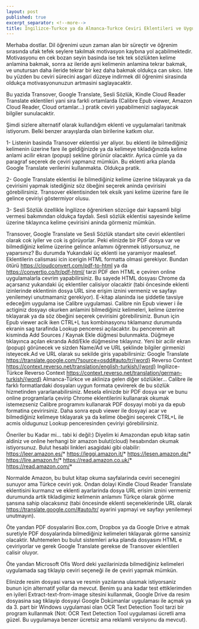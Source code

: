 ```yaml
---
layout: post
published: true
excerpt_separator: <!--more-->
title: Ingilizce-Turkce ya da Almanca-Turkce Ceviri Eklentileri ve Uygulamalari
---
```

Merhaba dostlar. Dil öğrenimi uzun zaman alan bir süreçtir ve öğrenim sırasında ufak tefek seylere takılmak motivasyon kaybına yol açabilmektedir. Motivasyonu en cek bozan seyin basinda ise tek tek sözlükten kelime anlamina bakmak, sonra az ileride ayni kelimenin anlamina tekrar bakmak, ve unutursan daha ileride tekrar bir kez daha bakmak oldukça can sıkıcı. Iste bu yüzden bu ceviri sürecini asgari düzeye indirmek dil öğrenimi sirasinda oldukça motivasyonunuzun artmasini saglayacaktir.

Bu yazida Transover, Google Translate, Sesli Sözlük, Kindle Cloud Reader Translate eklentileri yani sira farkli ortamlarda (Calibre Epub viewer, Amazon Cloud Reader, Cloud ortamlar...) pratik ceviri yapabilmenizi saglayacak bilgiler sunulacaktir.

Şimdi sizlere alternatif olarak kullandığım eklenti ve uygulamalari tanitmak istiyorum. Belki benzer arayışlarda olan birilerine katkım olur.

<!--more-->

1- Listenin basinda Transover eklentisi yer aliyor. bu eklenti ile bilmediğiniz kelimenin üzerine fare ile geldiğinizde ya da kelimeye tıkladığınızda kelime anlami acilir ekran (popup) sekline görünür olacaktir. Ayrica cümle ya da paragraf seçerek de çeviri yapmanız mümkün. Bu eklenti arka planda Google Translate verilerini kullanmakta. Oldukça pratik.

2- Google Translate eklentisi ile bilmediğiniz kelime üzerine tıklayarak ya da çevirisini yapmak istediğiniz söz öbeğini seçerek aninda çevirisini görebilirsiniz. Transover eklentisinden tek eksik yani kelime üzerine fare ile gelince çeviriyi göstermiyor olusu.

3- Sesli Sözlük özellikle İngilizce öğrenirken sözcüge dair kapsamli bilgi vermesi bakımından oldukça faydalı. Sesli sözlük eklentisi sayesinde kelime üzerine tıklayınca kelime çevirisini aninda görmeniz mümkün.

Transover, Google Translate ve Sesli Sözlük standart site ceviri eklentileri olarak cok iyiler ve cok is görüyorlar. Peki elinizde bir PDF dosya var ve bilmediğiniz kelime üzerine gelince anlamını öğrenmek istiyorsunuz, ne yaparsınız? Bu durumda Yukarıdaki üç eklenti ise yaramiyor maalesef. Eklentilerin calismasi icin icerigin HTML formatta olmasi gerekiyor. Bundan ötürü https://cloudconvert.com/pdf-to-html ya da https://convertio.co/tr/pdf-html/ tarzi PDF den HTML e çeviren online uygulamalarla cevrim yapabilirsiniz. Bu sayede HTML dosyası Chrome da açarsanız yukarıdaki üç eklentiler calisiyor olacaktir (tabi öncesinde eklenti izinlerinde eklentinin dosya URL sine erişim iznini vermeniz ve sayfayı yenilemeyi unutmamaniz gerekiyor). E-kitap alaninda ise şiddetle tavsiye edeceğim uygulama ise Calibre uygulamasi. Calibre nin Epub viewer i ile actiginiz dosyayı okurken anlamini bilmediğiniz kelimeleri, kelime üzerine tıklayarak ya da söz öbeğini seçerek çevirisini görebilirsiniz. Bunun için Epub viewer acik iken CTRL+L tus kombinasyonu tıklamanız durumunda ekranin sag tarafinda Lookup penceresi açılacaktır. bu pencerenin alt kisminda Add Sources / Kaynak Ekle düğmesi bulunmakta. Düğmeye tıklayınca açılan ekranda Add/Ekle düğmesine tıklayınız. Yeni bir acilir ekran (popup) görünecek ve sizden Name/Ad ve URL şeklinde bilgiler girmenizi isteyecek.Ad ve URL olarak su sekilde giris yapabilirsiniz: Google Translate https://translate.google.com/?source=osdd#auto/tr/{word} Reverso Context https://context.reverso.net/translation/english-turkish/{word} Ingilizce-Türkce Reverso Context https://context.reverso.net/translation/german-turkish/{word} Almanca-Türkce ve akliniza gelen diğer sözlükler... Calibre ile farklı formatlardaki dosyaları uygun formata çevirerek de bu sözlük hizmetinden yararlanabilirsiniz. Mesela elinizde bir PDF dosya var ve bunu online programlarla çevirip Chrome eklentilerini kullanarak okumak istemezseniz Calibre programını kullanarak PDF dosyayi mobi ya da epub formatina çevirirsiniz. Daha sonra epub viewer ile dosyayi acar ve bilmediğiniz kelimeye tıklayarak ya da kelime öbeğini seçerek CTRL+L ile acmis oldugunuz Lookup penceresinden çeviriyi görebilirsiniz.

Öneriler bu Kadar mi... tabi ki değil:) Diyelim ki Amazondan epub kitap satin aldiniz ve online herhangi bir amazon bulut(cloud) hesabından okumak istiyorsunuz. Bulut hesabi linkleri asagidaki gibi olabilir: https://leer.amazon.es/* https://leggi.amazon.it/* https://lesen.amazon.de/* https://lire.amazon.fr/* https://read.amazon.co.uk/* https://read.amazon.com/*

Normalde Amazon, bu bulut kitap okuma sayfalarinda ceviri secenegini sunuyor ama Türkce ceviri yok. Ondan dolayi Kindle Cloud Reader Translate eklentisini kurmanız ve eklenti ayarlarinda dosya URL erisim iznini vermeniz durumunda artik tikladigimiz kelimenin anlamını Türkçe olarak görme şansına sahip olacaksınız (tabi öncesinde eklenti seçeneklerinde URL olarak https://translate.google.com/#auto/tr/ ayarini yapmayi ve sayfayı yenilemeyi unutmayın).

Öte yandan PDF dosyalarini Box.com, Dropbox ya da Google Drive e atmak suretiyle PDF dosyalarinda bilmediğiniz kelimeleri tıklayarak görme sansiniz olacaktir. Muhtemelen bu bulut sistemleri arka planda dosyasını HTML e çeviriyorlar ve gerek Google Translate gerekse de Transover eklentileri calisir oluyor.

Öte yandan Microsoft Ofis Word deki yazilarinizda bilmediğiniz kelimeleri uygulamada sag tiklayip ceviri seçeneği ile de çeviri yapmak mümkün.

Elinizde resim dosyasi varsa ve resmin yazılarına ulasmak istiyorsaniz bunun için alternatif yollar da mevcut. Benim şu ana kadar test ettiklerimden en iyileri Extract-text-from-image sitesini kullanmak, Google Drive da resim dosyasina sag tiklayip dosyayi Google Dokümanlar uygulaması ile açmak ya da 3. part bir Windows uygulamasi olan OCR Text Detection Tool tarzi bir program kullanmak (Not: OCR Text Detection Tool uygulamasi ücretli ama güzel. Bu uygulamaya benzer ücretsiz ama reklamli versiyonu da mevcut).
